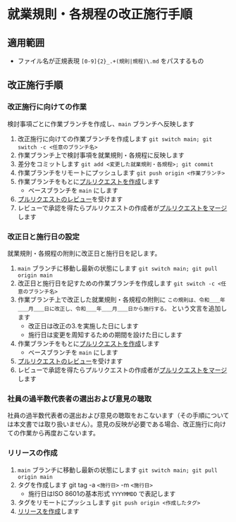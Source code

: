 # 就業規則・各規程の改正施行手順

## 適用範囲

- ファイル名が正規表現 `[0-9]{2}_.+(規則|規程)\.md` をパスするもの

## 改正施行手順

### 改正施行に向けての作業

検討事項ごとに作業ブランチを作成し、`main` ブランチへ反映します

1. 改正施行に向けての作業ブランチを作成します `git switch main; git switch -c <任意のブランチ名>`
2. 作業ブランチ上で検討事項を就業規則・各規程に反映します
3. 差分をコミットします `git add <変更した就業規則・各規程>; git commit`
4. 作業ブランチをリモートにプッシュします `git push origin <作業ブランチ>`
5. 作業ブランチをもとに[プルリクエストを作成](https://docs.github.com/ja/pull-requests/collaborating-with-pull-requests/proposing-changes-to-your-work-with-pull-requests/creating-a-pull-request)します
    - ベースブランチを `main` にします
6. [プルリクエストのレビュー](https://docs.github.com/ja/pull-requests/collaborating-with-pull-requests/reviewing-changes-in-pull-requests/about-pull-request-reviews)を受けます
7. レビューで承認を得たらプルリクエストの作成者が[プルリクエストをマージ](https://docs.github.com/ja/pull-requests/collaborating-with-pull-requests/incorporating-changes-from-a-pull-request/merging-a-pull-request)します

### 改正日と施行日の設定

就業規則・各規程の附則に改正日と施行日を記します。

1. `main` ブランチに移動し最新の状態にします `git switch main; git pull origin main`
2. 改正日と施行日を記すための作業ブランチを作成します `git switch -c <任意のブランチ名>`
3. 作業ブランチ上で改正した就業規則・各規程の附則に `この規則は、令和＿＿年＿＿月＿＿日に改正し、令和＿＿年＿＿月＿＿日から施行する。` という文言を追加します
    - 改正日は改正の3\.を実施した日にします
    - 施行日は変更を周知するための期間を設けた日にします
4. 作業ブランチをもとに[プルリクエストを作成](https://docs.github.com/ja/pull-requests/collaborating-with-pull-requests/proposing-changes-to-your-work-with-pull-requests/creating-a-pull-request)します
    - ベースブランチを `main` にします
5. [プルリクエストのレビュー](https://docs.github.com/ja/pull-requests/collaborating-with-pull-requests/reviewing-changes-in-pull-requests/about-pull-request-reviews)を受けます
6. レビューで承認を得たらプルリクエストの作成者が[プルリクエストをマージ](https://docs.github.com/ja/pull-requests/collaborating-with-pull-requests/incorporating-changes-from-a-pull-request/merging-a-pull-request)します

### 社員の過半数代表者の選出および意見の聴取

社員の過半数代表者の選出および意見の聴取をおこないます（その手順については本文書では取り扱いません）。意見の反映が必要である場合、改正施行に向けての作業から再度おこないます。

### リリースの作成

1. `main` ブランチに移動し最新の状態にします `git switch main; git pull origin main`
2. タグを作成します git tag -a `<施行日>` -m `<施行日>`
    - 施行日はISO 8601の基本形式 `YYYYMMDD` で表記します
3. タグをリモートにプッシュします `git push origin <作成したタグ>`
4. [リリースを作成](https://docs.github.com/ja/repositories/releasing-projects-on-github/managing-releases-in-a-repository#creating-a-release)します
